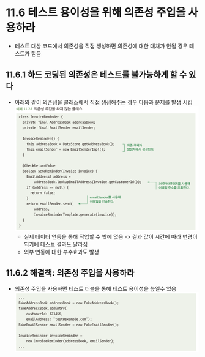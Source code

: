 # 11.6 테스트 용이성을 위해 의존성 주입을 사용하라
- 테스트 대상 코드에서 의존성을 직접 생성하면 의존성에 대한 대처가 안될 경우 테스트가 힘듬

## 11.6.1 하드 코딩된 의존성은 테스트를 불가능하게 할 수 있다
- 아래와 같이 의존성을 클래스에서 직접 생성해주는 경우 다음과 문제를 발생 시킴\
![img_14.png](img_14.png)
  - 실제 데이터 연동을 통해 작업할 수 밖에 없음 -> 결과 값이 시간에 따라 변경이 되기에 테스트 결과도 달라짐
  - 외부 연동에 대한 부수효과도 발생

## 11.6.2 해결책: 의존성 주입을 사용하라
- 의존성 주입을 사용하면 테스트 더블을 통해 테스트 용이성을 높일수 있음\
![img_15.png](img_15.png)
